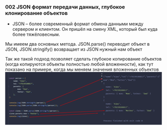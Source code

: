 ### **002 JSON формат передачи данных, глубокое клонирование объектов**

- JSON – более современный формат обмена данными между сервером и клиентом. Он пришёл на смену XML, который был куда более тяжёловесным.

Мы имеем два основных метода. JSON.parse() переводит объект в JSON, JSON.stringify() возвращает из JSON нужный нам объект

Так же такой подход позволяет сделать глубокое копирование объектов (когда копируются объекты полностью любой вложенности), как тут показано на примере, когда мы меняем значения вложенных объектов
![](../_png/Pasted%20image%2020220909180328.png)